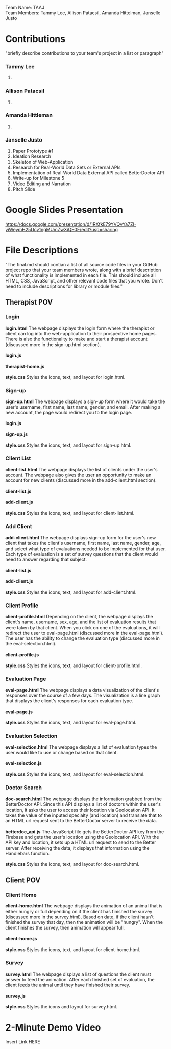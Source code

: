 Team Name: TAAJ <br>
Team Members: Tammy Lee, Allison Patacsil, Amanda Hittelman, Janselle Justo

# Contributions
"briefly describe contributions to your team's project in a list or paragraph"

### Tammy Lee
1. 

### Allison Patacsil
1. 

### Amanda Hittleman
1. 

### Janselle Justo
1. Paper Prototype #1
2. Ideation Research
3. Skeleton of Web-Application
4. Research for Real-World Data Sets or External APIs
5. Implementation of Real-World Data External API called BetterDoctor API
6. Write-up for Milestone 5
7. Video Editing and Narration
8. Pitch Slide

# Google Slides Presentation
https://docs.google.com/presentation/d/1RXfkE79YVQvYa7ZI-yiWeymH25Ucy1ngMUmZwXiQE0E/edit?usp=sharing

# File Descriptions
"The final.md should contian a list of all source code files in your GitHub project repo that your team members wrote, along with a brief description of what functionality is implemented in each file. This should include all HTML, CSS, JavaScript, and other relevant code files that you wrote. Don't need to include descriptions for library or module files."
## Therapist POV
### Login
<b>login.html</b> The webpage displays the login form where the therapist or client can log into the web-application to their prospective home pages. There is also the functionality to make and start a therapist account (discussed more in the sign-up.html section).<br><br>
<b>login.js</b><br><br>
<b>therapist-home.js</b><br><br>
<b>style.css</b> Styles the icons, text, and layout for login.html.<br>
### Sign-up
<b>sign-up.html</b> The webpage displays a sign-up form where it would take the user's username, first name, last name, gender, and email. After making a new account, the page would redirect you to the login page.<br><br>
<b>login.js</b><br><br>
<b>sign-up.js</b><br><br>
<b>style.css</b> Styles the icons, text, and layout for sign-up.html.<br>
### Client List
<b>client-list.html</b> The webpage displays the list of clients under the user's account. The webpage also gives the user an opportunity to make an account for new clients (discussed more in the add-client.html section). <br><br>
<b>client-list.js</b><br><br>
<b>add-client.js</b><br><br>
<b>style.css</b> Styles the icons, text, and layout for client-list.html.<br>
### Add Client
<b>add-client.html</b> The webpage displays sign-up form for the user's new client that takes the client's username, first name, last name, gender, age, and select what type of evaluations needed to be implemented for that user. Each type of evaluation is a set of survey questions that the client would need to answer regarding that subject.<br><br>
<b>client-list.js</b><br><br>
<b>add-client.js</b><br><br>
<b>style.css</b> Styles the icons, text, and layout for add-client.html.<br>
### Client Profile
<b>client-profile.html</b> Depending on the client, the webpage displays the client's name, username, sex, age, and the list of evaluation results that were taken by that client. When you click on one of the evaluations, it will redirect the user to eval-page.html (discussed more in the eval-page.html). The user has the ability to change the evaluation type (discussed more in the eval-selection.html).<br><br>
<b>client-profile.js</b><br><br>
<b>style.css</b> Styles the icons, text, and layout for client-profile.html.<br>
### Evaluation Page
<b>eval-page.html</b> The webpage displays a data visualization of the client's responses over the course of a few days. The visualization is a line graph that displays the client's responses for each evaluation type.<br><br>
<b>eval-page.js</b><br><br>
<b>style.css</b> Styles the icons, text, and layout for eval-page.html.<br>
### Evaluation Selection
<b>eval-selection.html</b> The webpage displays a list of evaluation types the user would like to use or change based on that client.<br><br>
<b>eval-selection.js</b><br><br>
<b>style.css</b> Styles the icons, text, and layout for eval-selection.html.<br>
### Doctor Search
<b>doc-search.html</b> The webpage displays the information grabbed from the BetterDoctor API. Since this API displays a list of doctors within the user's location, it asks the user to access their location via Geolocation API. It takes the value of the inputed specialty (and location) and translate that to an HTML url request sent to the BetterDoctor server to receive the data.<br><br>
<b>betterdoc_api.js</b> The JavaScript file gets the BetterDoctor API key from the Firebase and gets the user's location using the Geolocation API. With the API key and location, it sets up a HTML url request to send to the Better
server. After receiving the data, it displays that information using the Handlebars function.<br><br>
<b>style.css</b> Styles the icons, text, and layout for doc-search.html.<br>
## Client POV
### Client Home
<b>client-home.html</b> The webpage displays the animation of an animal that is either hungry or full depending on if the client has finished the survey (discussed more in the survey.html). Based on date, if the client hasn't finished the survey that day, then the animation will be "hungry". When the client finishes the survey, then animation will appear full.<br><br>
<b>client-home.js</b><br><br>
<b>style.css</b> Styles the icons, text, and layout for client-home.html.<br>
### Survey
<b>survey.html</b> The webpage displays a list of questions the client must answer to feed the animation. After each finished set of evaluation, the client feeds the animal until they have finished their survey. <br><br>
<b>survey.js</b><br><br>
<b>style.css</b> Styles the icons and layout for survey.html.<br>
# 2-Minute Demo Video
Insert Link HERE
